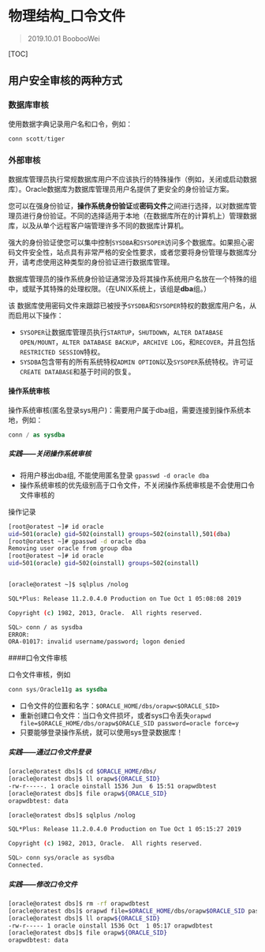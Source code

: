 # 物理结构_口令文件

> 2019.10.01 BoobooWei

[TOC]

##  用户安全审核的两种方式

### 数据库审核

使用数据字典记录用户名和口令，例如：

```sql
conn scott/tiger
```

### 外部审核

数据库管理员执行常规数据库用户不应该执行的特殊操作（例如，关闭或启动数据库）。Oracle数据库为数据库管理员用户名提供了更安全的身份验证方案。

您可以在强身份验证，**操作系统身份验证**或**密码文件**之间进行选择，以对数据库管理员进行身份验证。不同的选择适用于本地（在数据库所在的计算机上）管理数据库，以及从单个远程客户端管理许多不同的数据库计算机。

强大的身份验证使您可以集中控制`SYSDBA`和`SYSOPER`访问多个数据库。如果担心密码文件安全性，站点具有非常严格的安全性要求，或者您要将身份管理与数据库分开，请考虑使用这种类型的身份验证进行数据库管理。

数据库管理员的操作系统身份验证通常涉及将其操作系统用户名放在一个特殊的组中，或赋予其特殊的处理权限。（在UNIX系统上，该组是**dba**组。）

该 数据库使用密码文件来跟踪已被授予`SYSDBA`和`SYSOPER`特权的数据库用户名，从而启用以下操作：

- `SYSOPER`让数据库管理员执行`STARTUP`，`SHUTDOWN`，`ALTER DATABASE OPEN/MOUNT`，`ALTER DATABASE BACKUP`，`ARCHIVE LOG`，和`RECOVER`，并且包括`RESTRICTED SESSION`特权。
- `SYSDBA`包含带有的所有系统特权`ADMIN OPTION`以及`SYSOPER`系统特权。许可证`CREATE DATABASE`和基于时间的恢复。

#### 操作系统审核

操作系统审核(匿名登录sys用户)：需要用户属于dba组，需要连接到操作系统本地，例如：

```sql
conn / as sysdba
```

##### 实践——关闭操作系统审核

* 将用户移出dba组, 不能使用匿名登录 `gpasswd -d oracle dba`
* 操作系统审核的优先级别高于口令文件，不关闭操作系统审核是不会使用口令文件审核的

操作记录

```bash
[root@oratest ~]# id oracle
uid=501(oracle) gid=502(oinstall) groups=502(oinstall),501(dba)
[root@oratest ~]# gpasswd -d oracle dba
Removing user oracle from group dba
[root@oratest ~]# id oracle
uid=501(oracle) gid=502(oinstall) groups=502(oinstall)


[oracle@oratest ~]$ sqlplus /nolog

SQL*Plus: Release 11.2.0.4.0 Production on Tue Oct 1 05:08:08 2019

Copyright (c) 1982, 2013, Oracle.  All rights reserved.

SQL> conn / as sysdba
ERROR:
ORA-01017: invalid username/password; logon denied
```



####口令文件审核

口令文件审核，例如

```sql
conn sys/Oracle11g as sysdba
```

* 口令文件的位置和名字：`$ORACLE_HOME/dbs/orapw<$ORACLE_SID>`
* 重新创建口令文件：当口令文件损坏，或者sys口令丢失`orapwd file=$ORACLE_HOME/dbs/orapw$ORACLE_SID password=oracle force=y`
* 只要能够登录操作系统，就可以使用sys登录数据库！
  

##### 实践——通过口令文件登录

```bash
[oracle@oratest dbs]$ cd $ORACLE_HOME/dbs/
[oracle@oratest dbs]$ ll orapw${ORACLE_SID}
-rw-r-----. 1 oracle oinstall 1536 Jun  6 15:51 orapwdbtest
[oracle@oratest dbs]$ file orapw${ORACLE_SID}
orapwdbtest: data

[oracle@oratest dbs]$ sqlplus /nolog

SQL*Plus: Release 11.2.0.4.0 Production on Tue Oct 1 05:15:27 2019

Copyright (c) 1982, 2013, Oracle.  All rights reserved.

SQL> conn sys/oracle as sysdba
Connected.
```

##### 实践——修改口令文件

```bash
[oracle@oratest dbs]$ rm -rf orapwdbtest
[oracle@oratest dbs]$ orapwd file=$ORACLE_HOME/dbs/orapw$ORACLE_SID password=oracle force=y
[oracle@oratest dbs]$ ll orapw${ORACLE_SID}
-rw-r----- 1 oracle oinstall 1536 Oct  1 05:17 orapwdbtest
[oracle@oratest dbs]$ file orapw${ORACLE_SID}
orapwdbtest: data
```

